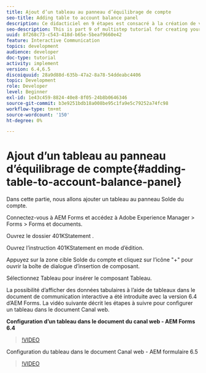 ```yaml
---
title: Ajout d’un tableau au panneau d’équilibrage de compte
seo-title: Adding table to account balance panel
description: Ce didacticiel en 9 étapes est consacré à la création de votre premier document de communication interactive. Dans cette partie, nous allons ajouter un tableau au panneau Balance des comptes.
seo-description: This is part 9 of multistep tutorial for creating your first interactive communication document.In this part, we will add a table to the Account Balance panel.
uuid: 8f268c73-c543-418d-b65e-5beaf9660e42
feature: Interactive Communication
topics: development
audience: developer
doc-type: tutorial
activity: implement
version: 6.4,6.5
discoiquuid: 28a9d88d-635b-47a2-8a78-54ddeabc4406
topic: Development
role: Developer
level: Beginner
exl-id: 1e43c459-8824-40e8-8f05-24b8b0646346
source-git-commit: b3e9251bdb18a008be95c1fa9e5c79252a74fc98
workflow-type: tm+mt
source-wordcount: '150'
ht-degree: 0%

---
```


# Ajout d’un tableau au panneau d’équilibrage de compte{#adding-table-to-account-balance-panel}

Dans cette partie, nous allons ajouter un tableau au panneau Solde du compte.

Connectez-vous à AEM Forms et accédez à Adobe Experience Manager > Forms > Forms et documents.

Ouvrez le dossier 401KStatement .

Ouvrez l’instruction 401KStatement en mode d’édition.

Appuyez sur la zone cible Solde du compte et cliquez sur l’icône &quot;+&quot; pour ouvrir la boîte de dialogue d’insertion de composant.

Sélectionnez Tableau pour insérer le composant Tableau.

La possibilité d’afficher des données tabulaires à l’aide de tableaux dans le document de communication interactive a été introduite avec la version 6.4 d’AEM Forms. La vidéo suivante décrit les étapes à suivre pour configurer un tableau dans le document Canal web.

**Configuration d’un tableau dans le document du canal web - AEM Forms 6.4**

>[!VIDEO](https://video.tv.adobe.com/v/22360?quality=12&learn=on)

Configuration du tableau dans le document Canal web - AEM formulaire 6.5

>[!VIDEO](https://video.tv.adobe.com/v/27847?quality=12&learn=on)
